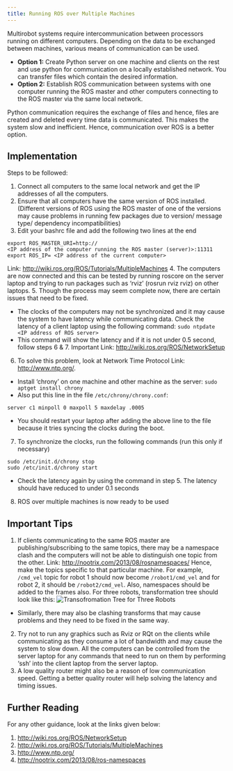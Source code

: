 ```yaml
---
title: Running ROS over Multiple Machines
---
```

Multi­robot systems require intercommunication between processors running on different
computers. Depending on the data to be exchanged between machines, various means of
communication can be used.
- **Option 1:** Create Python server on one machine and clients on the rest and use python for communication on a locally established network. You can transfer files which contain the desired information.
- **Option 2:** Establish ROS communication between systems with one computer running the ROS master and other computers connecting to the ROS master via the same local network.

Python communication requires the exchange of files and hence, files are created and deleted every time data is communicated. This makes the system slow and inefficient. Hence, communication over ROS is a better option.

## Implementation
Steps to be followed:
1. Connect all computers to the same local network and get the IP addresses of all the
computers.
2. Ensure that all computers have the same version of ROS installed. (Different versions of
ROS using the ROS master of one of the versions may cause problems in running few
packages due to version/ message type/ dependency incompatibilities)
3. Edit your bashrc file and add the following two lines at the end
```
export ROS_MASTER_URI=http://
<IP address of the computer running the ROS master (server)>:11311
export ROS_IP= <IP address of the current computer>
```
Link: http://wiki.ros.org/ROS/Tutorials/MultipleMachines
4. The computers are now connected and this can be tested by running roscore on the server
laptop and trying to run packages such as ‘rviz’ (rosrun rviz rviz) on other laptops.
5. Though the process may seem complete now, there are certain issues that need to be fixed.
  - The clocks of the computers may not be synchronized and it may cause the system to have
latency while communicating data. Check the latency of a client laptop using the following
command: `sudo ntpdate <IP address of ROS server>`
  - This command will show the latency and if it is not under 0.5 second, follow steps 6­ & 7. Important Link: http://wiki.ros.org/ROS/NetworkSetup
6. To solve this problem, look at Network Time Protocol Link: http://www.ntp.org/.
 - Install ‘chrony’ on one machine and other machine as the server: `sudo apt­get install chrony`
  - Also put this line in the file `/etc/chrony/chrony.conf`:
  ```
  server c1 minpoll 0 maxpoll 5 maxdelay .0005
  ```
  - You should restart your laptop after adding the above line to the file because it tries syncing the clocks during the boot.
7. To synchronize the clocks, run the following commands (run this only if necessary)
```
sudo /etc/init.d/chrony stop
sudo /etc/init.d/chrony start
```
  - Check the latency again by using the command in step 5. The latency should have reduced to under 0.1 seconds
8. ROS over multiple machines is now ready to be used

## Important Tips
1. If clients communicating to the same ROS master are publishing/subscribing to the same
topics, there may be a namespace clash and the computers will not be able to distinguish one topic from the other. Link: http://nootrix.com/2013/08/ros­namespaces/
Hence, make the topics specific to that particular machine. For example, `/cmd_vel` topic for robot 1 should now become `/robot1/cmd_vel` and for robot 2, it should be `/robot2/cmd_vel`. Also, namespaces should be added to the frames also. For three robots, transformation tree should look like this:
![Transofromation Tree for Three Robots](assets/ROSDistributed-1b70c.png)
  - Similarly, there may also be clashing transforms that may cause problems and they need to be fixed in the same way.
2. Try not to run any graphics such as Rviz or RQt on the clients while communicating as they consume a lot of bandwidth and may cause the system to slow down.
All the computers can be controlled from the server laptop for any commands that need to run on them by performing ‘ssh’ into the client laptop from the server laptop.
3. A low quality router might also be a reason of low communication speed. Getting a better
quality router will help solving the latency and timing issues.

## Further Reading
For any other guidance, look at the links given below:
1. http://wiki.ros.org/ROS/NetworkSetup
2. http://wiki.ros.org/ROS/Tutorials/MultipleMachines
3. http://www.ntp.org/
4. http://nootrix.com/2013/08/ros­-namespaces
